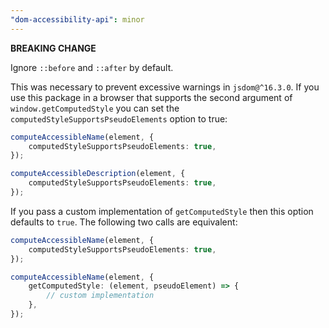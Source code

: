 ```yaml
---
"dom-accessibility-api": minor
---
```


**BREAKING CHANGE**

Ignore `::before` and `::after` by default.

This was necessary to prevent excessive warnings in `jsdom@^16.3.0`.
If you use this package in a browser that supports the second argument of `window.getComputedStyle` you can set the `computedStyleSupportsPseudoElements` option to true:

```ts
computeAccessibleName(element, {
	computedStyleSupportsPseudoElements: true,
});

computeAccessibleDescription(element, {
	computedStyleSupportsPseudoElements: true,
});
```

If you pass a custom implementation of `getComputedStyle` then this option defaults to `true`.
The following two calls are equivalent:

```ts
computeAccessibleName(element, {
	computedStyleSupportsPseudoElements: true,
});

computeAccessibleName(element, {
	getComputedStyle: (element, pseudoElement) => {
		// custom implementation
	},
});
```
